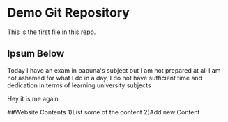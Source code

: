

# Demo Git Repository

This is the first file in this repo.

## Ipsum Below

Today I have an exam in papuna's subject but I am not prepared at all
I am not ashamed for what I do in a day, I do not have sufficient
time and dedication in terms of learning university subjects

Hey it is me again

##Website Contents
1)List some of the content
2)Add new Content
